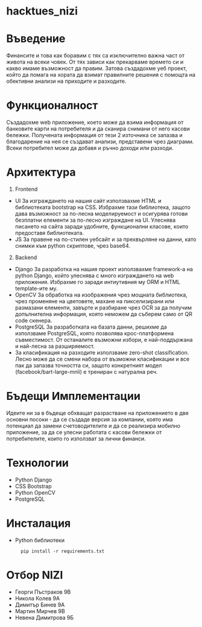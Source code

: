 # hacktues_nizi

# Въведение
Финансите и това как боравим с тях са изключително важна част от живота на всеки човек. От тях зависи как прекарваме времето си и какво имаме възможност да правим. Затова създадохме уеб проект, който да помага на хората да взимат правилните решения с помощта на обективни анализи  на приходите и разходите.

# Функционалност
Създадохме web приложение, което може да взима информация от банковите карти на потребителя и да сканира снимани от него касови бележки. Получената информация от тези 2 източника се запазва и благодарение на нея се създават анализи, представени чрез диаграми. Всеки потребител може да добавя и ръчно доходи или разходи.
 
# Архитектура
1. Frontend
- UI
    За изграждането на нашия сайт използвахме HTML и библиотеката bootstrap на CSS. Избрахме тази библиотека, защото дава възможност за по-лесна моделируемост и осигурява готови безплатни елементи за по-лесно изграждане на UI. Улеснява писането на сайта заради удобните, функционални класове, които предоставя библиотеката.
- JS
    За правене на по-стилен уебсайт и за прехвърляне на данни, като снимки към python скриптове, чрез base64.
    
2. Backend
- Django
    За разработка на нашия проект използвахме framework-a на python Django, който улеснява с много изграждането на web приложения. Избрахме го заради интиутивния му ORM и HTML template-ите му.
- OpenCV
    За обработка на изображения чрез мощната библиотека, чрез променяне на цветовете, махане на пикселизирани или размазани елементи, завърте и разбиране чрез OCR за да получим допълнителна информация, която неможем да съберем само от QR code скенера.
- PostgreSQL
    За разработката на базата данни, решихме да използваме PostgreSQL, която позволява крос-платформена съвместимост. От останалите възможни избори, е най-поддържана и най-лесна за разширяемост.
- За класификация на разходите използваме zero-shot classification. Лесно може да се смени набора от възможни класификации и все пак да запазва точността си, защото конкретният модел (facebook/bart-large-mnli) е трениран с натурална реч.

# Бъдещи Имплементации
Идеите ни за в бъдеще обхващат разрастване на приложението в две основни посоки - да се създаде версия за компании, която има потенциал да замени счетоводителите и да се реализира мобилно приложение, за да се улесни работата с касови бележки от  потребителите, които го използват за лични финанси.

# Технологии

- Python Django
- CSS Bootstrap
- Python OpenCV
- PostgreSQL

# Инсталация
- Python библиотеки

		pip install -r requirements.txt

# Отбор NIZI
- Георги Пъстраков 9В
- Никола Колев 9А
- Димитър Бинев 9А
- Мартин Мирчев 9В
- Невена Димитрова 9Б
